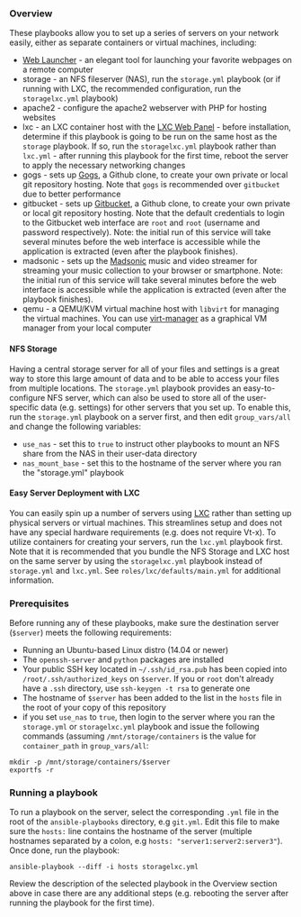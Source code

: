 ### Overview
These playbooks allow you to set up a series of servers on your network easily,
either as separate containers or virtual machines, including:

-    [Web Launcher](http://avidandrew.com/pages/weblauncher.html) - an elegant tool for launching your favorite webpages on a remote computer
-    storage - an NFS fileserver (NAS), run the `storage.yml` playbook (or if running with LXC, the recommended configuration, run the `storagelxc.yml` playbook)
-    apache2 - configure the apache2 webserver with PHP for hosting websites
-    lxc - an LXC container host with the [LXC Web Panel](https://github.com/claudyus/LXC-Web-Panel)
    -    before installation, determine if this playbook is going to be run on the same host as the `storage` playbook. If so, run the `storagelxc.yml` playbook
         rather than `lxc.yml`
    -    after running this playbook for the first time, reboot the server to apply the necessary networking changes
-    gogs - sets up [Gogs](https://gogs.io/), a Github clone, to create your own private or local git repository hosting. Note that `gogs` is recommended over `gitbucket` due to better performance
-    gitbucket - sets up [Gitbucket](https://takezoe.github.io/gitbucket/), a Github clone, to create your own private or local git repository hosting. Note that the default credentials to login to the Gitbucket web interface are `root` and `root` (username and password respectively). Note: the initial run of this service will take several minutes before the web interface is accessible while the application is extracted (even after the playbook finishes).
-    madsonic - sets up the [Madsonic](http://www.madsonic.org/) music and video streamer for streaming your music collection to your browser or smartphone. Note: the initial run of this service will take several minutes before the web interface is accessible while the application is extracted (even after the playbook finishes).
-    qemu - a QEMU/KVM virtual machine host with `libvirt` for managing the virtual machines. You can use [virt-manager](https://virt-manager.org/) as a graphical VM manager from your local computer

#### NFS Storage

Having a central storage server for all of your files and settings is a great way to store this large amount of data and to be able to access your files from multiple locations. The `storage.yml` playbook provides an easy-to-configure NFS server, which can also be used to store all of the user-specific data (e.g. settings) for other servers that you set up. To enable this, run the `storage.yml` playbook on a server first, and then edit `group_vars/all` and change the following variables:

-    `use_nas` - set this to `true` to instruct other playbooks to mount an NFS share from the NAS in their user-data directory
-    `nas_mount_base` - set this to the hostname of the server where you ran the "storage.yml" playbook

#### Easy Server Deployment with LXC

You can easily spin up a number of servers using [LXC](https://linuxcontainers.org/lxc/introduction/) rather than setting up physical servers or virtual machines. This streamlines setup and does not have any special hardware requirements (e.g. does not require Vt-x). To utilize containers for creating your servers, run the `lxc.yml` playbook first. Note that it is recommended that you bundle the NFS Storage and LXC host on the same server by using the `storagelxc.yml` playbook instead of `storage.yml` and `lxc.yml`. See `roles/lxc/defaults/main.yml` for additional information.

### Prerequisites

Before running any of these playbooks, make sure the destination server (`$server`) meets the following requirements:

-    Running an Ubuntu-based Linux distro (14.04 or newer)
-    The `openssh-server` and `python` packages are installed
-    Your public SSH key located in `~/.ssh/id_rsa.pub` has been copied into `/root/.ssh/authorized_keys` on `$server`. If you or `root` don't already have a `.ssh` directory, use `ssh-keygen -t rsa` to generate one
-    The hostname of `$server` has been added to the list in the `hosts` file in the root of your copy of this repository
-    if you set `use_nas` to `true`, then login to the server where you ran the `storage.yml` or `storagelxc.yml` playbook and issue the following commands (assuming `/mnt/storage/containers` is the value for `container_path` in `group_vars/all`:

````
mkdir -p /mnt/storage/containers/$server
exportfs -r
````

### Running a playbook

To run a playbook on the server, select the corresponding `.yml` file in the root of the `ansible-playbooks` directory, e.g `git.yml`. Edit this file to make sure the `hosts:` line contains the hostname of the server (multiple hostnames separated by a colon, e.g `hosts: "server1:server2:server3"`). Once done, run the playbook:

````
ansible-playbook --diff -i hosts storagelxc.yml
````

Review the description of the selected playbook in the Overview section above in case there are any additional steps (e.g. rebooting the server after running the playbook for the first time).

